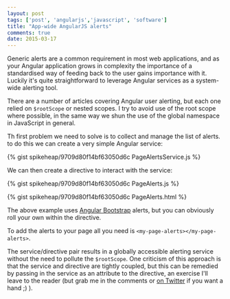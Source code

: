 ```yaml
---
layout: post
tags: ['post', 'angularjs','javascript', 'software']
title: "App-wide AngularJS alerts"
comments: true
date: 2015-03-17
---
```

Generic alerts are a common requirement in most web applications, and as your Angular application grows in complexity the importance of a standardised way of feeding back to the user gains importance with it. Luckily it's quite straightforward to leverage Angular services as a system-wide alerting tool.

<!-- more -->

There are a number of articles covering Angular user alerting, but each one relied on `$rootScope` or nested scopes. I try to avoid use of the root scope where possible, in the same way we shun the use of the global namespace in JavaScript in general. 

Th first problem we need to solve is to collect and manage the list of alerts. to do this we can create a very simple Angular service:

{% gist spikeheap/9709d80f14bf63050d6c PageAlertsService.js %}

We can then create a directive to interact with the service:

{% gist spikeheap/9709d80f14bf63050d6c PageAlerts.js %}

{% gist spikeheap/9709d80f14bf63050d6c PageAlerts.html %}

The above example uses [Angular Bootstrap](TODO) alerts, but you can obviously roll your own within the directive.

To add the alerts to your page all you need is `<my-page-alerts></my-page-alerts>`.

The service/directive pair results in a globally accessible alerting service without the need to pollute the `$rootScope`. One criticism of this approach is that the service and directive are tightly coupled, but this can be remedied by passing in the service as an attribute to the directive, an exercise I'll leave to the reader (but grab me in the comments or [on Twitter](https://twitter.com/spikeheap) if you want a hand ;) ).
